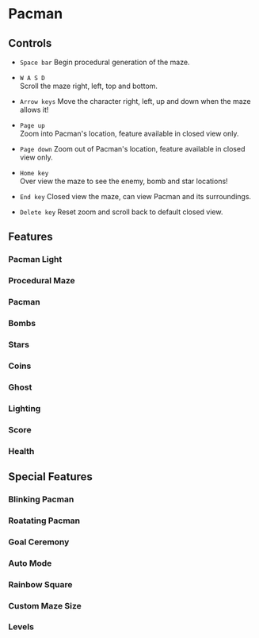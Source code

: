 # Pacman

## Controls

- `Space bar` 
    Begin procedural generation of the maze.

- `W A S D`    
    Scroll the maze right, left, top and bottom.

- `Arrow keys` 
    Move the character right, left, up and down when the maze allows it!

- `Page up`    
    Zoom into Pacman's location, feature available in closed view only.

- `Page down`
    Zoom out of Pacman's location, feature available in closed view only.

- `Home key`  
    Over view the maze to see the enemy, bomb and star locations!

- `End key` 
    Closed view the maze, can view Pacman and its surroundings.

- `Delete key`
    Reset zoom and scroll back to default closed view.


## Features 

### Pacman Light
### Procedural Maze
### Pacman 
### Bombs
### Stars
### Coins
### Ghost
### Lighting
### Score
### Health


## Special Features

### Blinking Pacman
### Roatating Pacman
### Goal Ceremony
### Auto Mode
### Rainbow Square
### Custom Maze Size
### Levels
